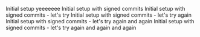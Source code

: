 Initial setup
yeeeeeee
Initial setup with signed commits
Initial setup with signed commits - let's try
Initial setup with signed commits - let's try again
Initial setup with signed commits - let's try again and again
Initial setup with signed commits - let's try again and again and again
